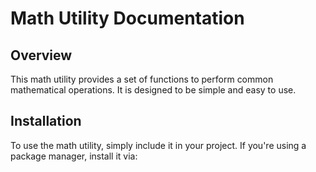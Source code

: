 # Math Utility Documentation

## Overview
This math utility provides a set of functions to perform common mathematical operations. It is designed to be simple and easy to use.

## Installation
To use the math utility, simply include it in your project. If you're using a package manager, install it via:
